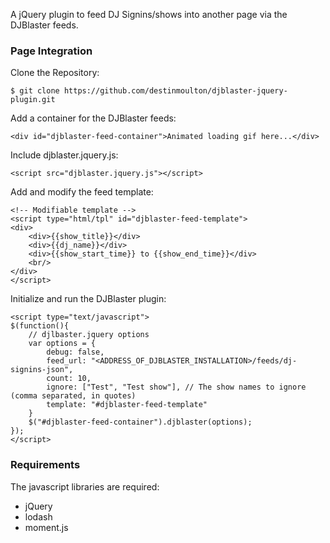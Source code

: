 A jQuery plugin to feed DJ Signins/shows into another page via the DJBlaster feeds.

### Page Integration

Clone the Repository:

```
$ git clone https://github.com/destinmoulton/djblaster-jquery-plugin.git
```

Add a container for the DJBlaster feeds:

```
<div id="djblaster-feed-container">Animated loading gif here...</div>
```

Include djblaster.jquery.js:

```
<script src="djblaster.jquery.js"></script>
```

Add and modify the feed template:

```
<!-- Modifiable template -->
<script type="html/tpl" id="djblaster-feed-template">
<div>
	<div>{{show_title}}</div>
    <div>{{dj_name}}</div>
    <div>{{show_start_time}} to {{show_end_time}}</div>
    <br/>
</div>
</script>
```

Initialize and run the DJBlaster plugin:

```
<script type="text/javascript">
$(function(){
    // djlbaster.jquery options
    var options = {
        debug: false,
        feed_url: "<ADDRESS_OF_DJBLASTER_INSTALLATION>/feeds/dj-signins-json",
        count: 10,
        ignore: ["Test", "Test show"], // The show names to ignore (comma separated, in quotes)
        template: "#djblaster-feed-template"
    }
    $("#djblaster-feed-container").djblaster(options);
});
</script>
```

### Requirements

The javascript libraries are required:

-   jQuery
-   lodash
-   moment.js
